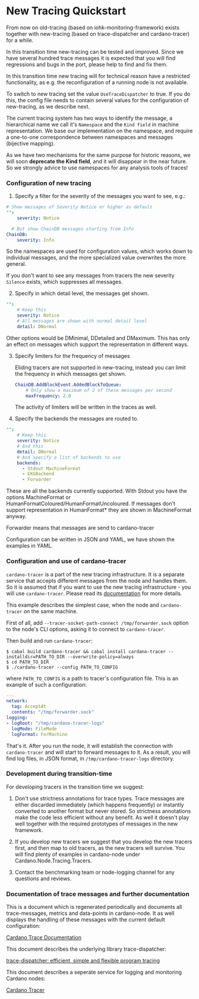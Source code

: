 # New Tracing Quickstart

From now on old-tracing (based on iohk-monitoring-framework) exists
together with new-tracing (based on trace-dispatcher and cardano-tracer) for a while.

In this transition time new-tracing can be tested and improved. Since we have several hundred trace messages
it is expected that you will find regressions and bugs in the port, please help to find
and fix them.

In this transition time new tracing will for technical reason have a restricted functionality,
as e.g. the reconfiguration of a running node is not available.

To switch to new tracing set the value `UseTraceDispatcher` to true. If you do this, the
config file needs to contain several values for the configuration of new-tracing, as we
describe next.

The current tracing system has two ways to identify the message, a hierarchical name we
call it's `Namespace` and the `Kind field` in machine representation. We base our implementation
on the namespace, and require a one-to-one correspondence between namespaces and messages (bijective mapping).

As we have two mechanisms for the same purpose for historic reasons, we will soon
__deprecate the Kind field__, and it will disappear in the near future. So we strongly
advice to use namespaces for any analysis tools of traces!  

### Configuration of new tracing

1. Specify a filter for the severity of the messages you want to see, e.g.:

  ~~~yaml
  # Show messages of Severity Notice or higher as default
  "":
      severity: Notice

    # But show ChainDB messages starting from Info
  ChainDB:
      severity: Info
  ~~~


  So the namespaces are used for configuration values, which works
  down to individual messages, and the more specialized value overwrites the more general.

  If you don't want to see any messages from tracers the new severity `Silence`
  exists, which suppresses all messages.


2. Specify in which detail level, the messages get shown.

  ~~~yaml
  "":
      # Keep this
      severity: Notice      
      # All messages are shown with normal detail level
      detail: DNormal
  ~~~

  Other options would be DMinimal, DDetailed and DMaximum. This has only an effect on messages which support the representation in different ways.

3. Specify limiters for the frequency of messages

    Eliding tracers are not supported in new-tracing, instead you can limit the
    frequency in which messages get shown.

    ~~~yaml
    ChainDB.AddBlockEvent.AddedBlockToQueue:
        # Only show a maximum of 2 of these messages per second
        maxFrequency: 2.0
    ~~~

    The activity of limiters will be written in the traces as well.

4. Specify the backends the messages are routed to.

  ~~~yaml
  "":
      # Keep this
      severity: Notice      
      # And this
      detail: DNormal  
      # And specify a list of backends to use
      backends:
        - Stdout MachineFormat
        - EKGBackend
        - Forwarder
  ~~~

  These are all the backends currently supported. With Stdout you have the
  options MachineFormat or HumanFormatColoured/HumanFormatUncoloured.
  If messages don't support representation in HumanFormat* they are shown in MachineFormat anyway.

  Forwarder means that messages are send to cardano-tracer

Configuration can be written in JSON and YAML, we have shown the examples in YAML.

### Configuration and use of cardano-tracer

`cardano-tracer` is a part of the new tracing infrastructure. It is a separate service that accepts different messages from the node and handles them.
So it is assumed that if you want to use the new tracing infrastructure - you will use `cardano-tracer`. Please read its [documentation](https://github.com/input-output-hk/cardano-node/blob/master/cardano-tracer/docs/cardano-tracer.md) for more details.

This example describes the simplest case, when the node and `cardano-tracer` on the same machine.

First of all, add `--tracer-socket-path-connect /tmp/forwarder.sock` option to the node's CLI options, asking it to connect to `cardano-tracer`.

Then build and run `cardano-tracer`:

~~~shell
$ cabal build cardano-tracer && cabal install cardano-tracer --installdir=PATH_TO_DIR --overwrite-policy=always
$ cd PATH_TO_DIR
$ ./cardano-tracer --config PATH_TO_CONFIG
~~~

where `PATH_TO_CONFIG` is a path to tracer's configuration file. This is an example of such a configuration:

~~~yaml
---
network:
  tag: AcceptAt
  contents: "/tmp/forwarder.sock"
logging:
- logRoot: "/tmp/cardano-tracer-logs"
  logMode: FileMode
  logFormat: ForMachine
~~~

That's it. After you run the node, it will establish the connection with `cardano-tracer` and will start to forward messages to it.
As a result, you will find log files, in JSON format, in `/tmp/cardano-tracer-logs` directory.

### Development during transition-time

For developing tracers in the transition time we suggest:

1. Don't use strictness annotations for trace types. Trace messages are either
discarded immediately (which happens frequently) or instantly converted to another format
but never stored. So strictness annotations make the code less efficient without any benefit.
As well it doesn't play well together with the required prototypes of messages in the
new framework.

2. If you develop new tracers we suggest that you develop the new tracers first,
and then map to old tracers, as the new tracers will survive. You will find plenty of
examples in cardano-node under Cardano.Node.Tracing.Tracers.

3. Contact the benchmarking team or node-logging channel for any questions and reviews.

### Documentation of trace messages and further documentation

This is a document which is regenerated periodically and documents all trace-messages,  metrics and data-points in cardano-node. It as well displays the handling of these
messages with the current default configuration:

[Cardano Trace Documentation](https://github.com/input-output-hk/cardano-node/blob/master/doc/new-tracing/tracers_doc_generated.md)

This document describes the underlying library trace-dispatcher:

[trace-dispatcher: efficient, simple and flexible program tracing](https://github.com/input-output-hk/cardano-node/blob/master/trace-dispatcher/doc/trace-dispatcher.md)

This document describes a seperate service for logging and monitoring Cardano nodes:

[Cardano Tracer](https://github.com/input-output-hk/cardano-node/blob/master/cardano-tracer/docs/cardano-tracer.md)
